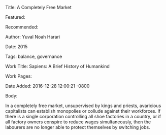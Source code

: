 Title: A Completely Free Market

Featured: 

Recommended: 

Author: Yuval Noah Harari

Date: 2015

Tags: balance, governance

Work Title: Sapiens: A Brief History of Humankind

Work Pages:  

Date Added: 2016-12-28 12:00:21 -0800

Body:

In a completely free market, unsupervised by kings and priests, avaricious capitalists can establish monopolies or collude against their workforces. If there is a single corporation controlling all shoe factories in a country, or if all factory owners conspire to reduce wages simultaneously, then the labourers are no longer able to protect themselves by switching jobs.


